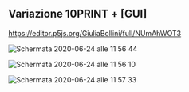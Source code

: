 ## Variazione 10PRINT + [GUI]

https://editor.p5js.org/GiuliaBollini/full/NUmAhWOT3

![Schermata 2020-06-24 alle 11 56 44](https://user-images.githubusercontent.com/61871414/85539474-25ec4b80-b616-11ea-8a58-8028c427bea7.png)

![Schermata 2020-06-24 alle 11 56 10](https://user-images.githubusercontent.com/61871414/85539471-2553b500-b616-11ea-92c5-e53cefbd80ac.png)

![Schermata 2020-06-24 alle 11 57 33](https://user-images.githubusercontent.com/61871414/85539477-2684e200-b616-11ea-94ae-2f701b4ad1d3.png)
